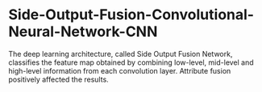 # Side-Output-Fusion-Convolutional-Neural-Network-CNN
The deep learning architecture, called Side Output Fusion Network, classifies the feature map obtained by combining low-level, mid-level and high-level information from each convolution layer. Attribute fusion positively affected the results.
